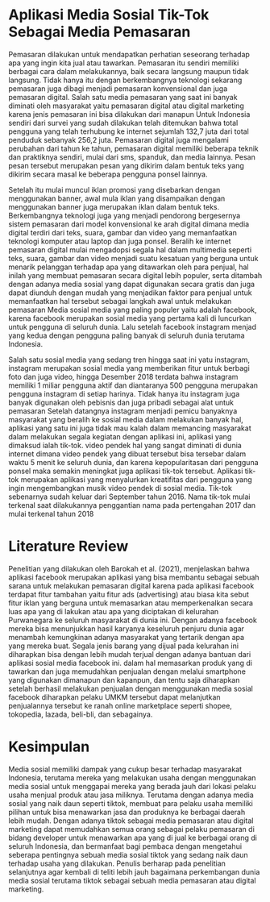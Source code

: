 # Aplikasi Media Sosial Tik-Tok Sebagai Media Pemasaran

Pemasaran dilakukan untuk mendapatkan perhatian seseorang terhadap apa yang ingin kita jual atau tawarkan. Pemasaran itu sendiri memiliki berbagai cara dalam melakukannya, baik secara langsung maupun tidak langsung. Tidak hanya itu dengan berkembangnya teknologi sekarang pemasaran juga dibagi menjadi pemasaran konvensional dan juga pemasaran digital. Salah satu media pemasaran yang saat ini banyak diminati oleh masyarakat yaitu pemasaran digital atau digital marketing karena jenis pemasaran ini bisa dilakukan dari manapun Untuk Indonesia sendiri dari survei yang sudah dilakukan telah ditemukan bahwa total pengguna yang telah terhubung ke internet sejumlah 132,7 juta dari total penduduk sebanyak 256,2 juta. Pemasaran digital juga mengalami perubahan dari tahun ke tahun, pemasaran digital memiliki beberapa teknik dan praktiknya sendiri, mulai dari sms, spanduk, dan media lainnya. Pesan pesan tersebut merupakan pesan yang dikirim dalam bentuk teks yang dikirim secara masal ke beberapa pengguna ponsel lainnya.

Setelah itu mulai muncul iklan promosi yang disebarkan dengan menggunakan banner, awal mula iklan yang disampaikan dengan menggunakan banner juga merupakan iklan dalam bentuk teks. Berkembangnya teknologi juga yang menjadi pendorong bergesernya sistem pemasaran dari model konvensional ke arah digital dimana media digital terdiri dari teks, suara, gambar dan video yang memanfaatkan teknologi komputer atau laptop dan juga ponsel. Beralih ke internet pemasaran digital mulai mengadopsi segala hal dalam multimedia seperti teks, suara, gambar dan video menjadi suatu kesatuan yang berguna untuk menarik pelanggan terhadap apa yang ditawarkan oleh para penjual, hal inilah yang membuat pemasaran secara digital lebih populer, serta ditambah dengan adanya media sosial yang dapat digunakan secara gratis dan juga dapat diunduh dengan mudah yang menjadikan faktor para penjual untuk memanfaatkan hal tersebut sebagai langkah awal untuk melakukan pemasaran Media sosial media yang paling populer yaitu adalah facebook, karena facebook merupakan sosial media yang pertama kali di luncurkan untuk pengguna di seluruh dunia. Lalu setelah facebook instagram menjad yang kedua dengan pengguna paling banyak di seluruh dunia terutama Indonesia.

Salah satu sosial media yang sedang tren hingga saat ini yatu
instagram, instagram merupakan sosial media yang memberikan fitur untuk berbagi foto dan juga video, hingga Desember 2018 terdata bahwa instagram memiliki 1 miliar pengguna aktif dan diantaranya 500 pengguna merupakan pengguna instagram di setiap harinya. Tidak hanya itu instagram juga banyak digunakan oleh pebisnis dan juga pribadi sebagai alat untuk pemasaran Setelah datangnya instagram menjadi pemicu banyaknya masyarakat yang beralih ke sosial media dalam melakukan banyak hal, aplikasi yang satu ini juga tidak mau kalah dalam memancing masyarakat dalam melakukan
segala kegiatan dengan aplikasi ini, aplikasi yang dimaksud ialah tik-tok. video pendek hal yang sangat diminati di dunia internet dimana video pendek yang dibuat tersebut bisa tersebar dalam waktu 5 menit ke seluruh dunia, dan karena kepopularitasan dari pengguna ponsel maka semakin meningkat juga aplikasi tik-tok tersebut. Aplikasi tik-tok merupakan aplikasi yang menyalurkan kreatifitas dari pengguna yang ingin mengembangkan musik video pendek di sosial media. Tik-tok sebenarnya sudah keluar dari September tahun 2016. Nama tik-tok mulai terkenal saat dilakukannya penggantian nama pada pertengahan 2017 dan mulai terkenal tahun 2018 

# Literature Review
Penelitian yang dilakukan oleh Barokah et al. (2021), menjelaskan bahwa aplikasi facebook merupakan aplikasi yang bisa membantu sebagai sebuah sarana untuk melakukan pemasaran digital karena pada aplikasi facebook terdapat fitur tambahan yaitu fitur ads (advertising) atau biasa kita sebut fitur iklan yang berguna untuk
memasarkan atau memperkenalkan secara luas apa yang di lakukan atau apa yang diciptakan di kelurahan Purwanegara ke seluruh masyarakat di dunia ini. Dengan adanya facebook mereka bisa menunjukkan hasil karyanya keseluruh penjuru dunia agar menambah kemungkinan adanya masyarakat yang tertarik dengan apa
yang mereka buat. Segala jenis barang yang dijual pada kelurahan ini diharapkan bisa dengan lebih mudah terjual dengan adanya bantuan dari aplikasi sosial media facebook ini. dalam hal memasarkan produk yang di tawarkan dan juga memudahkan penjualan dengan melalui smartphone yang digunakan dimanapun dan kapanpun, dan tentu saja diharapkan setelah berhasil melakukan penjualan dengan menggunakan media sosial facebook diharapkan pelaku UMKM tersebut dapat melanjutkan penjualannya tersebut ke ranah online marketplace seperti shopee, tokopedia, lazada, beli-bli, dan sebagainya.

# Kesimpulan
Media sosial memiliki dampak yang cukup besar terhadap masyarakat Indonesia, terutama mereka yang melakukan usaha dengan menggunakan media sosial untuk menggapai mereka yang berada jauh dari lokasi pelaku usaha menjual produk atau jasa miliknya. Terutama dengan adanya media sosial yang naik daun seperti tiktok, membuat para pelaku usaha memiliki pilihan untuk bisa menawarkan jasa dan produknya ke berbagai daerah lebih mudah. Dengan adanya tiktok sebagai media pemasaran atau digital marketing dapat memudahkan semua orang sebagai pelaku pemasaran di bidang developer untuk menawarkan apa yang di jual ke berbagai orang di seluruh Indonesia, dan bermanfaat bagi pembaca dengan mengetahui seberapa pentingnya sebuah media sosial tiktok yang sedang naik daun terhadap usaha yang dilakukan. Penulis berharap pada penelitian selanjutnya agar kembali di teliti lebih jauh bagaimana perkembangan dunia media sosial terutama tiktok sebagai sebuah media pemasaran atau digital marketing.